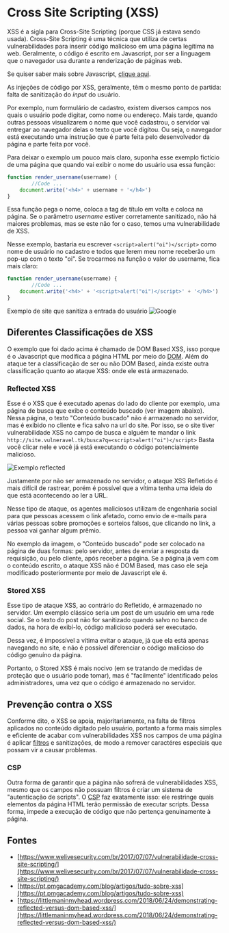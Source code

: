 # Cross Site Scripting \(XSS\)

XSS é a sigla para Cross-Site Scripting \(porque CSS já estava sendo usada\). Cross-Site Scripting é uma técnica que utiliza de certas vulnerabilidades para inserir código malicioso em uma página legítima na web. Geralmente, o código é escrito em Javascript, por ser a linguagem que o navegador usa durante a renderização de páginas web.

Se quiser saber mais sobre Javascript, [clique aqui](05_Introdução_Javascript.md).

As injeções de código por XSS, geralmente, têm o mesmo ponto de partida: falta de sanitização do _input_ do usuário.

Por exemplo, num formulário de cadastro, existem diversos campos nos quais o usuário pode digitar, como nome ou endereço. Mais tarde, quando outras pessoas visualizarem o nome que você cadastrou, o servidor vai entregar ao navegador delas o texto que você digitou. Ou seja, o navegador está executando uma instrução que é parte feita pelo desenvolvedor da página e parte feita por você.

Para deixar o exemplo um pouco mais claro, suponha esse exemplo fictício de uma página que quando vai exibir o nome do usuário usa essa função:

```javascript
function render_username(username) {
        //Code ...
    document.write('<h4>' + username + '</h4>')
}
```

Essa função pega o nome, coloca a tag de título em volta e coloca na página. Se o parâmetro _username_ estiver corretamente sanitizado, não há maiores problemas, mas se este não for o caso, temos uma vulnerabilidade de XSS.

Nesse exemplo, bastaria eu escrever `<script>alert("oi")</script>` como nome de usuário no cadastro e todos que lerem meu nome receberão um pop-up com o texto "oi". Se trocarmos na função o valor do username, fica mais claro:

```javascript
function render_username(username) {
        //Code ...
    document.write('<h4>' + '<script>alert("oi")</script>' + '</h4>')
}
```

Exemplo de site que sanitiza a entrada do usuário ![Google](https://i.imgur.com/EUT6AGI.png)

## Diferentes Classificações de XSS

O exemplo que foi dado acima é chamado de DOM Based XSS, isso porque é o Javascript que modifica a página HTML por meio do [DOM](https://developer.mozilla.org/en-US/docs/Web/API/Document_Object_Model/Introduction). Além do ataque ter a classificação de ser ou não DOM Based, ainda existe outra classificação quanto ao ataque XSS: onde ele está armazenado.

### Reflected XSS

Esse é o XSS que é executado apenas do lado do cliente por exemplo, uma página de busca que exibe o conteúdo buscado \(ver imagem abaixo\). Nessa página, o texto "Conteúdo buscado" não é armazenado no servidor, mas é exibido no cliente e fica salvo na url do site. Por isso, se o site tiver vulnerabilidade XSS no campo de busca e alguém te mandar o link `http://site.vulneravel.tk/busca?q=<script>alert("oi")</script>` Basta você clicar nele e você já está executando o código potencialmente malicioso.

![Exemplo reflected](https://i.imgur.com/isfD885.png)

Justamente por não ser armazenado no servidor, o ataque XSS Refletido é mais difícil de rastrear, porém é possível que a vítima tenha uma ideia do que está acontecendo ao ler a URL.

Nesse tipo de ataque, os agentes maliciosos utilizam de engenharia social para que pessoas acessem o link afetado, como envio de e-mails para várias pessoas sobre promoções e sorteios falsos, que clicando no link, a pessoa vai ganhar algum prêmio. 

No exemplo da imagem, o "Conteúdo buscado" pode ser colocado na página de duas formas: pelo servidor, antes de enviar a resposta da requisição, ou pelo cliente, após receber a página. Se a página já vem com o conteúdo escrito, o ataque XSS não é DOM Based, mas caso ele seja modificado posteriormente por meio de Javascript ele é.

### Stored XSS

Esse tipo de ataque XSS, ao contrário do Refletido, é armazenado no servidor. Um exemplo clássico seria um post de um usuário em uma rede social. Se o texto do post não for sanitizado quando salvo no banco de dados, na hora de exibí-lo, código malicioso poderá ser executado.

Dessa vez, é impossível a vítima evitar o ataque, já que ela está apenas navegando no site, e não é possível diferenciar o código malicioso do código genuíno da página.

Portanto, o Stored XSS é mais nocivo \(em se tratando de medidas de proteção que o usuário pode tomar\), mas é "facilmente" identificado pelos administradores, uma vez que o código é armazenado no servidor.

## Prevenção contra o XSS

Conforme dito, o XSS se apoia, majoritariamente, na falta de filtros aplicados no conteúdo digitado pelo usuário, portanto a forma mais simples e eficiente de acabar com vulnerabilidades XSS nos campos de uma página é aplicar [filtros](http://htmlpurifier.org/comparison#striptags) e sanitizações, de modo a remover caractéres especiais que possam vir a causar problemas.

### CSP

Outra forma de garantir que a página não sofrerá de vulnerabilidades XSS, mesmo que os campos não possuam filtros é criar um sistema de "autenticação de scripts". O [CSP](https://cheatsheetseries.owasp.org/cheatsheets/Content_Security_Policy_Cheat_Sheet.html) faz exatamente isso: ele restringe quais elementos da página HTML terão permissão de executar scripts. Dessa forma, impede a execução de código que não pertença genuinamente à página.

## Fontes

* [https://www.welivesecurity.com/br/2017/07/07/vulnerabilidade-cross-site-scripting/](https://www.welivesecurity.com/br/2017/07/07/vulnerabilidade-cross-site-scripting/)
* [https://pt.pmgacademy.com/blog/artigos/tudo-sobre-xss](https://pt.pmgacademy.com/blog/artigos/tudo-sobre-xss)
* [https://littlemaninmyhead.wordpress.com/2018/06/24/demonstrating-reflected-versus-dom-based-xss/](https://littlemaninmyhead.wordpress.com/2018/06/24/demonstrating-reflected-versus-dom-based-xss/)



